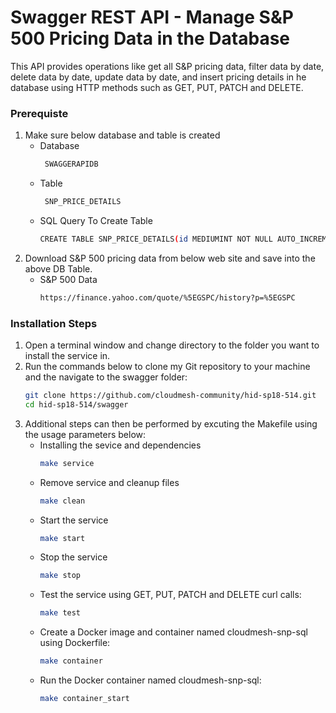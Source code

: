 # Swagger REST API - Manage S&P 500 Pricing Data in the Database

This API provides operations like get all S&P pricing data, filter data by date, delete data by date, update data by date, and insert pricing details in he database using HTTP methods such as GET, PUT, PATCH and DELETE.

### Prerequiste

1. Make sure below database and table is created
    - Database
      ```sh
       SWAGGERAPIDB
       ```
    - Table
      ```sh
       SNP_PRICE_DETAILS
       ``` 
     - SQL Query To Create Table
       ```sh
       CREATE TABLE SNP_PRICE_DETAILS(id MEDIUMINT NOT NULL AUTO_INCREMENT, Date DATE, Open FLOAT, High FLOAT, Low FLOAT, Close FLOAT,  AdjClose FLOAT, Volume BIGINT, PRIMARY KEY (id))
       ```  
2. Download S&P 500 pricing data from below web site and save into the above DB Table.
     - S&P 500 Data
       ```sh
       https://finance.yahoo.com/quote/%5EGSPC/history?p=%5EGSPC
        ``` 
### Installation Steps
1. Open a terminal window and change directory to the folder you want to install the service in.
2. Run the commands below to clone my Git repository to your machine and the navigate to the swagger folder: 
    ```sh
    git clone https://github.com/cloudmesh-community/hid-sp18-514.git
    cd hid-sp18-514/swagger
    ```
3. Additional steps can then be performed by excuting the Makefile using the usage parameters below:
    -  Installing the sevice and dependencies
        ```sh
        make service
        ```
    -  Remove service and cleanup files
        ```sh
        make clean
        ```
    -  Start the service
        ```sh
        make start
        ```
    -  Stop the service
        ```sh
        make stop
        ```
    -  Test the service using GET, PUT, PATCH and DELETE curl calls:
        ```sh
        make test
        ```
    -  Create a Docker image and container named cloudmesh-snp-sql using Dockerfile:
        ```sh
        make container
        ```
    -  Run the Docker container named cloudmesh-snp-sql:
        ```sh
        make container_start
        ```

